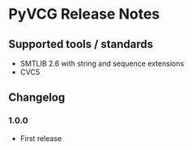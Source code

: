 # PyVCG Release Notes

## Supported tools / standards

* SMTLIB 2.6 with string and sequence extensions
* CVC5

## Changelog

### 1.0.0

* First release
